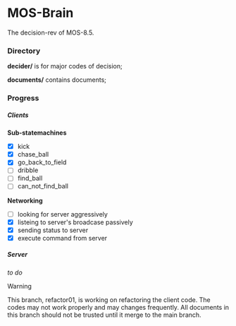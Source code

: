 # MOS-Brain

The decision-rev of MOS-8.5.

### Directory

**decider/** is for major codes of decision;

**documents/** contains documents;

### Progress

##### Clients

**Sub-statemachines**  
- [x] kick
- [x] chase_ball
- [x] go_back_to_field
- [ ] dribble
- [ ] find_ball
- [ ] can_not_find_ball

**Networking**  
- [ ] looking for server aggressively
- [x] listeing to server's broadcase passively
- [x] sending status to server
- [x] execute command from server

##### Server

_to do_  


> [!WARNING]
> This branch, refactor01, is working on refactoring the client code. The 
> codes may not work properly and may changes frequently. All documents 
> in this branch should not be trusted until it merge to the main branch.


